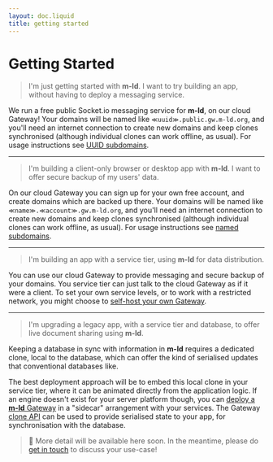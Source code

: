 ```yaml
---
layout: doc.liquid
title: getting started
---
```

# Getting Started

> I'm just getting started with **m-ld**. I want to try building an app, without having to deploy a messaging service.

We run a free public Socket.io messaging service for **m-ld**, on our cloud Gateway! Your domains will be named like `≪uuid≫.public.gw.m-ld.org`, and you'll need an internet connection to create new domains and keep clones synchronised (although individual clones can work offline, as usual). For usage instructions see [UUID subdomains](uuid-subdomains).

---

> I'm building a client-only browser or desktop app with **m-ld**. I want to offer secure backup of my users' data.

On our cloud Gateway you can sign up for your own free account, and create domains which are backed up there. Your domains will be named like `≪name≫.≪account≫.gw.m-ld.org`, and you'll need an internet connection to create new domains and keep clones synchronised (although individual clones can work offline, as usual). For usage instructions see [named subdomains](named-subdomains).

---

> I'm building an app with a service tier, using **m-ld** for data distribution.

You can use our cloud Gateway to provide messaging and secure backup of your domains. You service tier can just talk to the cloud Gateway as if it were a client. To set your own service levels, or to work with a restricted network, you might choose to [self-host your own Gateway](self-host).

---

> I'm upgrading a legacy app, with a service tier and database, to offer live document sharing using **m-ld**.

Keeping a database in sync with information in **m-ld** requires a dedicated clone, local to the database, which can offer the kind of serialised updates that conventional databases like.

The best deployment approach will be to embed this local clone in your service tier, where it can be animated directly from the application logic. If an engine doesn't exist for your server platform though, you can [deploy a **m-ld** Gateway](self-host) in a "sidecar" arrangement with your services. The Gateway [clone API](clone-api) can be used to provide serialised state to your app, for synchronisation with the database.

> 🚧 More detail will be available here soon. In the meantime, please do [get in touch](http://m-ld.org/hello/) to discuss your use-case!